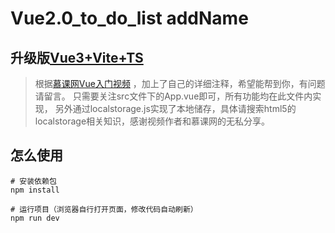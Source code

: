 # Vue2.0_to_do_list addName

## 升级版[Vue3+Vite+TS](https://github.com/SD-Gaming/Vue3-Todo-List-AddName "vue3.js基础")

> 根据[慕课网Vue入门视频](http://www.imooc.com/learn/694 "vue.js入门基础") ，加上了自己的详细注释，希望能帮到你，有问题请留言。
> 只需要关注src文件下的App.vue即可，所有功能均在此文件内实现，
> 另外通过localstorage.js实现了本地储存，具体请搜索html5的localstorage相关知识，感谢视频作者和慕课网的无私分享。


## 怎么使用 

``` 命令
# 安装依赖包
npm install

# 运行项目（浏览器自行打开页面，修改代码自动刷新）
npm run dev

```
